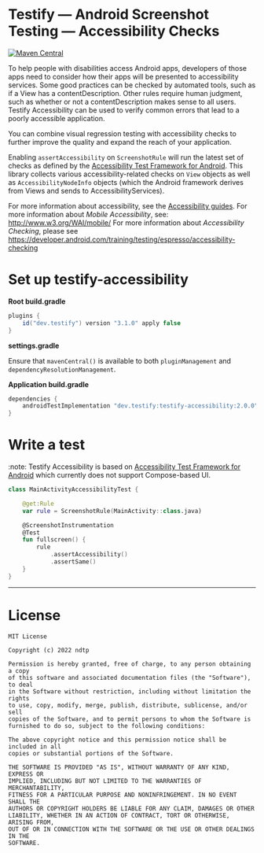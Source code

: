 # Testify — Android Screenshot Testing — Accessibility Checks

<a href="https://search.maven.org/artifact/dev.testify/testify-accessibility"><img alt="Maven Central" src="https://img.shields.io/maven-central/v/dev.testify/testify-accessibility?color=%236e40ed&label=dev.testify%3Atestify-accessibility"/></a>

To help people with disabilities access Android apps, developers of those apps need to consider how their apps will be presented to accessibility services. Some good practices can be checked by automated tools, such as if a View has a contentDescription. Other rules require human judgment, such as whether or not a contentDescription makes sense to all users. Testify Accessibility can be used to verify common errors that lead to a poorly accessible application.

You can combine visual regression testing with accessibility checks to further improve the quality and expand the reach of your application.

Enabling `assertAccessibility` on `ScreenshotRule` will run the latest set of checks as defined by the [Accessibility Test Framework for Android](https://github.com/google/Accessibility-Test-Framework-for-Android). This library collects various accessibility-related checks on `View` objects as well as `AccessibilityNodeInfo` objects (which the Android framework derives from Views and sends to AccessibilityServices).

For more information about accessibility, see the [Accessibility guides](https://developer.android.com/guide/topics/ui/accessibility).
For more information about _Mobile Accessibility_, see: http://www.w3.org/WAI/mobile/
For more information about _Accessibility Checking_, please see https://developer.android.com/training/testing/espresso/accessibility-checking

# Set up testify-accessibility

**Root build.gradle**

```groovy
plugins {
    id("dev.testify") version "3.1.0" apply false
}
```

**settings.gradle**

Ensure that `mavenCentral()` is available to both `pluginManagement` and `dependencyResolutionManagement`.

**Application build.gradle**
```groovy
dependencies {
    androidTestImplementation "dev.testify:testify-accessibility:2.0.0"
}
```

# Write a test

:note: Testify Accessibility is based on [Accessibility Test Framework for Android](https://github.com/google/Accessibility-Test-Framework-for-Android) which currently does not support Compose-based UI.

```kotlin
class MainActivityAccessibilityTest {

    @get:Rule
    var rule = ScreenshotRule(MainActivity::class.java)

    @ScreenshotInstrumentation
    @Test
    fun fullscreen() {
        rule
            .assertAccessibility()
            .assertSame()
    }
}

```

---

# License

    MIT License
    
    Copyright (c) 2022 ndtp
    
    Permission is hereby granted, free of charge, to any person obtaining a copy
    of this software and associated documentation files (the "Software"), to deal
    in the Software without restriction, including without limitation the rights
    to use, copy, modify, merge, publish, distribute, sublicense, and/or sell
    copies of the Software, and to permit persons to whom the Software is
    furnished to do so, subject to the following conditions:
    
    The above copyright notice and this permission notice shall be included in all
    copies or substantial portions of the Software.
    
    THE SOFTWARE IS PROVIDED "AS IS", WITHOUT WARRANTY OF ANY KIND, EXPRESS OR
    IMPLIED, INCLUDING BUT NOT LIMITED TO THE WARRANTIES OF MERCHANTABILITY,
    FITNESS FOR A PARTICULAR PURPOSE AND NONINFRINGEMENT. IN NO EVENT SHALL THE
    AUTHORS OR COPYRIGHT HOLDERS BE LIABLE FOR ANY CLAIM, DAMAGES OR OTHER
    LIABILITY, WHETHER IN AN ACTION OF CONTRACT, TORT OR OTHERWISE, ARISING FROM,
    OUT OF OR IN CONNECTION WITH THE SOFTWARE OR THE USE OR OTHER DEALINGS IN THE
    SOFTWARE.